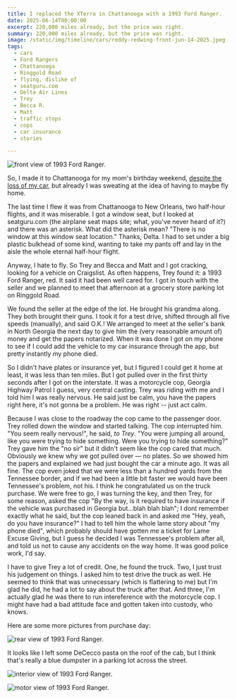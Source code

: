 ```yaml
---
title: I replaced the XTerra in Chattanooga with a 1993 Ford Ranger.
date: 2025-06-14T00:00:00
excerpt: 220,000 miles already, but the price was right.
summary: 220,000 miles already, but the price was right.
image: /static/img/timeline/cars/reddy-redwing-front-jun-14-2025.jpeg
tags:
  - cars
  - Ford Rangers
  - Chattanooga
  - Ringgold Road
  - flying, dislike of
  - seatguru.com
  - Delta Air Lines
  - Trey
  - Becca R.
  - Matt
  - traffic stops
  - cops
  - car insurance
  - stories

---
```


![front view of 1993 Ford Ranger.](/static/img/timeline/cars/reddy-redwing-front-jun-14-2025.jpeg)

So, I made it to Chattanooga for my mom's birthday weekend, [despite the loss of my car](/timeline/said-goodbye-to-my-xterra/), but already I was sweating at the idea of having to maybe fly home.

The last time I flew it was from Chattanooga to New Orleans, two half-hour flights, and it was miserable. I got a window seat, but I looked at seatguru.com (the airplane seat maps site; what, you've never heard of it?) and there was an asterisk. What did the asterisk mean? "There is no window at this window seat location." Thanks, Delta. I had to set under a big plastic bulkhead of some kind, wanting to take my pants off and lay in the aisle the whole eternal half-hour flight.

Anyway, I hate to fly. So Trey and Becca and Matt and I got cracking, looking for a vehicle on Craigslist. As often happens, Trey found it: a 1993 Ford Ranger, red. It said it had been well cared for. I got in touch with the seller and we planned to meet that afternoon at a grocery store parking lot on Ringgold Road.

We found the seller at the edge of the lot. He brought his grandma along. They both brought their guns. I took it for a test drive, shifted through all five speeds (manually), and said O.K.! We arranged to meet at the seller's bank in North Georgia the next day to give him the (very reasonable amount of) money and get the papers notarized. When it was done I got on my phone to see if I could add the vehicle to my car insurance through the app, but pretty instantly my phone died.

So I didn't have plates or insurance yet, but I figured I could get it home at least, it was less than ten miles. But I got pulled over in the first thirty seconds after I got on the interstate. It was a motorcycle cop, Georgia Highway Patrol I guess, very central casting. Trey was riding with me and I told him I was really nervous. He said just be calm, you have the papers right here, it's not gonna be a problem. He was right -- just act calm.

Because I was close to the roadway the cop came to the passenger door. Trey rolled down the window and started talking. The cop interrupted him. "You seem really nervous!", he said, _to Trey_. "You were jumping all around, like you were trying to hide something. Were you trying to hide something?" Trey gave him the "no sir" but it didn't seem like the cop cared that much. Obviously we knew why we got pulled over — no plates. So we showed him the papers and explained we had just bought the car a minute ago. It was all fine. The cop even joked that we were less than a hundred yards from the Tennessee border, and if we had been a little bit faster we would have been Tennessee's problem, not his. I think he congratulated us on the truck purchase. We were free to go, I was turning the key, and then Trey, for some reason, asked the cop "By the way, is it required to have insurance if the vehicle was purchased in Georgia but...blah blah blah"; I dont remember exactly what he said, but the cop leaned back in and asked me "Hey, yeah, do you have insurance?" I had to tell him the whole lame story about "my phone died", which probably should have gotten me a ticket for Lame Excuse Giving, but I guess he decided I was Tennessee's problem after all, and told us not to cause any accidents on the way home. It was good police work, I'd say.

I have to give Trey a lot of credit. One, he found the truck. Two, I just trust his judgement on things. I asked him to test drive the truck as well. He seemed to think that was unnecessary (which is flattering to me) but I'm glad he did, he had a lot to say about the truck after that. And three, I'm actually glad he was there to run intereference with the motorcycle cop. I might have had a bad attitude face and gotten taken into custody, who knows.

Here are some more pictures from purchase day:

![rear view of 1993 Ford Ranger.](/static/img/timeline/cars/reddy-redwing-rear-jun-14-2025.jpeg)

It looks like I left some DeCecco pasta on the roof of the cab, but I think that's really a blue dumpster in a parking lot across the street.

![interior view of 1993 Ford Ranger.](/static/img/timeline/cars/reddy-redwing-interior-jun-14-2025.jpeg)

![motor view of 1993 Ford Ranger.](/static/img/timeline/cars/reddy-redwing-motor-jun-14-2025.jpeg)